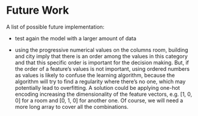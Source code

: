 # Future Work

A list of possible future implementation:

- test again the model with a larger amount of data

- using the progressive numerical values on the columns room, building and city imply that there is an order among the values in this category and that this specific order is
  important for the decision making. But, if the order of a feature’s values is not important, using ordered numbers as values is likely to confuse the learning algorithm, because the algorithm will try to find a regularity where there’s no one, which may potentially lead to overfitting. A solution could be applying one-hot encoding increasing the dimensionality of the feature vectors, e.g. [1, 0, 0] for a room and [0, 1, 0] for another one. Of course, we will need a more long array to cover all the combinations.
